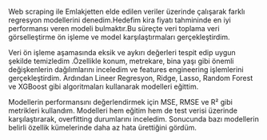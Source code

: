 Web scraping ile Emlakjetten elde edilen veriler üzerinde çalışarak farklı regresyon modellerini denedim.Hedefim kira fiyatı tahmininde en iyi performansı veren modeli bulmaktır.Bu süreçte veri toplama  veri görselleştirme ön işleme ve model karşılaştırmaları gerçekleştirdim.

Veri ön işleme aşamasında eksik ve aykırı değerleri tespit edip uygun şekilde temizledim .Özellikle konum, metrekare, bina yaşı gibi önemli değişkenlerin dağılımlarını inceledim ve features engineering işlemlerini gerçekleştirdim. Ardından Lineer Regresyon, Ridge, Lasso, Random Forest ve XGBoost gibi algoritmaları kullanarak modelleri eğittim.

Modellerin performansını değerlendirmek için MSE, RMSE ve R² gibi metrikleri kullandım. Modelleri hem eğitim hem de test verisi üzerinde karşılaştırarak, overfitting durumlarını inceledim. Sonucunda bazı modellerin belirli özellik kümelerinde daha az hata ürettiğini gördüm.
